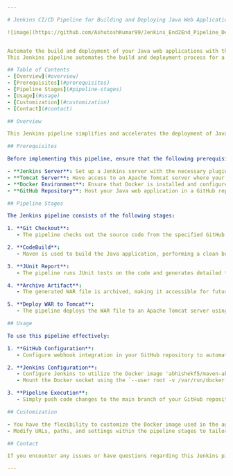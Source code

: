 ```yaml
---

# Jenkins CI/CD Pipeline for Building and Deploying Java Web Applications with GitHub, Jenkins, Maven, Tomcat, and Docker

![image](https://github.com/AshutoshKumar99/Jenkins_End2End_Pipeline_DeployWarToTomcat/assets/29033951/c9ea889e-880c-4639-9204-c042eae8d01c)


Automate the build and deployment of your Java web applications with this Jenkins pipeline. This robust CI/CD solution leverages Docker as an agent for streamlined, consistent, and efficient deployment to an Apache Tomcat server.
This Jenkins pipeline automates the build and deployment process for a Java web application to an Apache Tomcat server. It utilizes Docker containers for isolation and is triggered by GitHub pushes to the main branch.

## Table of Contents
- [Overview](#overview)
- [Prerequisites](#prerequisites)
- [Pipeline Stages](#pipeline-stages)
- [Usage](#usage)
- [Customization](#customization)
- [Contact](#contact)

## Overview

This Jenkins pipeline simplifies and accelerates the deployment of Java web applications to an Apache Tomcat server. The pipeline automates various stages, including building, testing, archiving, and deploying your applications with precision and reliability. It's designed to seamlessly integrate with your GitHub repository, triggering automated builds on every push to the main branch.

## Prerequisites

Before implementing this pipeline, ensure that the following prerequisites are met:

- **Jenkins Server**: Set up a Jenkins server with the necessary plugins, including GitHub Integration, Docker Pipeline (for Docker containerization), Generic Webhook Trigger Plugin, and SSH Agent Plugin.
- **Tomcat Server**: Have access to an Apache Tomcat server where your WAR files will be deployed.
- **Docker Environment**: Ensure that Docker is installed and configured on your Jenkins server. Mount the Docker socket for container access.
- **GitHub Repository**: Host your Java web application in a GitHub repository.

## Pipeline Stages

The Jenkins pipeline consists of the following stages:

1. **Git Checkout**:
   - The pipeline checks out the source code from the specified GitHub repository.

2. **CodeBuild**:
   - Maven is used to build the Java application, performing a clean build and packaging it into a WAR file.

3. **JUnit Report**:
   - The pipeline runs JUnit tests on the code and generates detailed test reports.

4. **Archive Artifact**:
   - The generated WAR file is archived, making it accessible for future reference and deployment.

5. **Deploy WAR to Tomcat**:
   - The pipeline deploys the WAR file to an Apache Tomcat server using SSH and SCP, ensuring a seamless deployment process. Access your application using http://3.108.65.55:8080/myweb-0.0.5/ 

## Usage

To use this pipeline effectively:

1. **GitHub Configuration**:
   - Configure webhook integration in your GitHub repository to automatically trigger the Jenkins pipeline on pushes to the main branch.

2. **Jenkins Configuration**:
   - Configure Jenkins to utilize the Docker image 'abhishekf5/maven-abhishek-docker-agent:v1' for pipeline execution.
   - Mount the Docker socket using the `--user root -v /var/run/docker.sock:/var/run/docker.sock` argument to grant Docker access.

3. **Pipeline Execution**:
   - Simply push code changes to the main branch of your GitHub repository. Jenkins will automatically execute the pipeline stages on each push event, ensuring a seamless and automated deployment process.

## Customization

- You have the flexibility to customize the Docker image used in the agent section to match the specific requirements of your projects.
- Modify URLs, paths, and settings within the pipeline stages to tailor the pipeline to your unique project needs.

## Contact

If you encounter any issues or have questions regarding this Jenkins pipeline, please do not hesitate to reach out to Ashutosh Kumar at ashutoshkumar101094@gmail.com We are committed to helping you optimize your CI/CD process for successful and efficient Java web application deployments.

---
```

